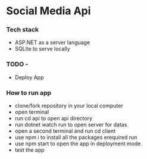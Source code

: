 # Social Media Api

### Tech stack
- ASP.NET as a server language
- SQLite to serve locally

### TODO -
- Deploy App

### How to run app
- clone/fork repository in your local computer
- open terminal
- run cd api to open api directory
- run dotnet watch run to open server for datas
- open a second terminal and run cd client
- use npm i to install all the packages erequired run
- use npm start to open the app in deployment mode
- test the app

